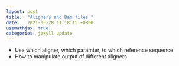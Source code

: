 ```yaml
---
layout: post
title:  "Aligners and Bam files "
date:   2021-03-28 11:18:15 +0800
usemathjax: true
categories: jekyll update
---
```


- Use which aligner, which paramter, to which reference sequence
- How to manipulate output of different aligners